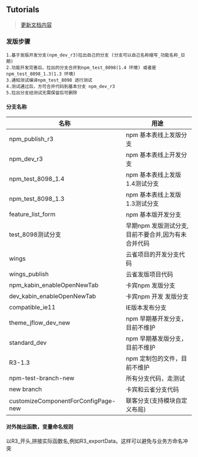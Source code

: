 ## Tutorials

> [更新文档内容](http://share.ark.burgeononline.com/knowledge/documentation_58582)


### 发版步骤
    1.基于发版开发分支(npm_dev_r3)拉出自己的分支 (分支可以自己名称缩写_功能名称_日期)
    2.功能开发完善后，拉出的分支合并到npm_test_8098(1.4 环境) 或者是npm_test_8098_1.3(1.3 环境)
    3.通知测试编译npm_test_8098 进行测试
    4.测试通过后，方可合并代码到基本分支 npm_dev_r3    
    5.拉出分支经测试无需保留后可删除 


#### 分支名称
  
|  名称 |  用途  |
| ------------ | ------------ |
| npm_publish_r3  | npm 基本表线上发版分支   |
| npm_dev_r3  | npm 基本表线上开发分支   |
| npm_test_8098_1.4  | npm 基本表线上发版1.4测试分支   |
| npm_test_8098_1.3  | npm 基本表线上发版1.3测试分支   |
| feature_list_form   | npm 基本版开发分支   |
| test_8098测试分支   | 早期npm 发版测试分支,目前不要合并,因为有未合并代码   |
| wings   | 云雀项目的开发分支代码  |
| wings_publish   | 云雀发版项目代码   |
|npm_kabin_enableOpenNewTab |卡宾npm 发版分支|
|dev_kabin_enableOpenNewTab |卡宾npm 开发 发版分支|
|compatible_ie11|IE版本发布分支|
|theme_jflow_dev_new |npm 早期基开发分支，目前不维护|
|standard_dev |npm 早期基发版分支，目前不维护|
|R3-1.3 |npm 定制包的文件，目前不维护|
|npm-test-branch-new |所有分支代码，走测试|
|new branch |卡宾和云雀分支代码|
|customizeComponentForConfigPage-new|联客分支(支持模块自定义布局)|


#### 对外抛出函数，变量命名规则
以R3_开头,拼接实际函数名,例如R3_exportData。这样可以避免与业务方命名冲突
      








 



